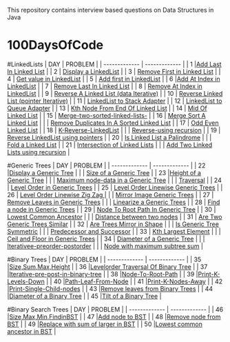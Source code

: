 This repository contains interview based questions on Data Structures in Java

# 100DaysOfCode

#LinkedLists
| DAY  | PROBLEM |
| ------------- | ------------- |
| 1  |[Add Last In Linked List](https://github.com/sakshamlamba109/100DaysOfCode/blob/master/Linked%20List/Add%20Last%20In%20Linked%20List.txt) |
| 2  | [Display a LinkedList](https://github.com/sakshamlamba109/100DaysOfCode/blob/master/Linked%20List/Display%20a%20LinkedList.txt)  |
| 3  | [Remove First in Linked List](https://github.com/sakshamlamba109/100DaysOfCode/blob/master/Linked%20List/Remove%20First.txt)  |
| 4  | [Get value in LinkedList](https://github.com/sakshamlamba109/100DaysOfCode/blob/master/Linked%20List/Get%20value%20in%20LinkedList.txt)  |
| 5 | [Add first in LinkedList](https://github.com/sakshamlamba109/100DaysOfCode/blob/master/Linked%20List/Add%20first%20in%20LinkedList.java)  |
| 6 |[Add At Index in LinkedList](https://github.com/sakshamlamba109/100DaysOfCode/blob/master/Linked%20List/AddAtIndex.txt)  |
| 7  | [Remove Last In Linked List](https://github.com/sakshamlamba109/100DaysOfCode/blob/master/Linked%20List/Remove%20Last%20At%20Index.txt)  |
| 8  | [Remove At Index in LinkedList](https://github.com/sakshamlamba109/100DaysOfCode/blob/master/Linked%20List/Remove%20At%20Index.txt)  |
| 9  | [Reverse A Linked List (data Iterative)](https://github.com/sakshamlamba109/100DaysOfCode/blob/master/Linked%20List/Reverse%20A%20Linked%20List%20(data%20Iterative).txt)  |
| 10  | [Reverse Linked List (pointer Iterative)](https://github.com/sakshamlamba109/100DaysOfCode/blob/master/Linked%20List/Reverse%20Linked%20List%20(pointer%20Iterative).txt)  |
| 11  | [LinkedList to Stack Adapter](https://github.com/sakshamlamba109/100DaysOfCode/blob/master/Linked%20List/LinkedList%20to%20Stack%20Adapter.txt) |
| 12  | [LinkedList to Queue Adapter](https://github.com/sakshamlamba109/100DaysOfCode/blob/master/Linked%20List/LinkedList%20to%20Queue%20Adapter.txt)  |
| 13  | [Kth Node From End Of Linked List](https://github.com/sakshamlamba109/100DaysOfCode/blob/master/Linked%20List/Kth%20Node%20From%20End%20Of%20Linked%20List.txt)  |
| 14  | [Mid Of Linked List](https://github.com/sakshamlamba109/100DaysOfCode/blob/master/Linked%20List/Mid%20Of%20Linked%20List.txt)  |
| 15 | [Merge-two-sorted-linked-lists-](https://github.com/sakshamlamba109/100DaysOfCode/blob/master/Linked%20List/merge-two-sorted-linked-lists-official.txt)  |
| 16  | [Merge Sort A Linked List](https://github.com/sakshamlamba109/100DaysOfCode/blob/master/Linked%20List/Merge%20Sort%20A%20Linked%20List.txt) |
|      | [Remove Duplicates In A Sorted Linked List](https://github.com/sakshamlamba109/100DaysOfCode/blob/master/Linked%20List/Remove%20duplicates%20from%20a%20sorted%20Linked%20List.java) |
| 17 | [Odd Even Linked List](https://github.com/sakshamlamba109/100DaysOfCode/blob/master/Linked%20List/Odd%20Even%20Linked%20List.java) |
| 18 | [K-Reverse-LinkedList](https://github.com/sakshamlamba109/100DaysOfCode/blob/35a05b4cf7e76cf3b8741fc14c83ce39a1bf3767/Linked%20List/K-Reverse-LinkedList.java) |
|    | [Reverse-using recursion](https://github.com/sakshamlamba109/100DaysOfCode/blob/35a05b4cf7e76cf3b8741fc14c83ce39a1bf3767/Linked%20List/Display-Reverse-LinkedList.java) |
| 19 | [Reverse LinkedList using pointers](https://github.com/sakshamlamba109/100DaysOfCode/blob/master/Linked%20List/Reverse%20Linked%20List%20using%20pointer.java) |
| 20 | [Is Linked List a Palindrome](https://github.com/sakshamlamba109/100DaysOfCode/blob/master/Linked%20List/Is%20Linked%20List%20a%20Palindrome.java) |
|    | [Fold a Linked List](https://github.com/sakshamlamba109/100DaysOfCode/blob/master/Linked%20List/Fold%20a%20Linked%20List.java) |
| 21 | [Intersection of Linked Lists](https://github.com/sakshamlamba109/100DaysOfCode/blob/master/Linked%20List/Intersection%20of%20Linked%20List.java) |
|    | [Add Two Linked Lists using recursion](https://github.com/sakshamlamba109/100DaysOfCode/blob/master/Linked%20List/Add%20two%20Linked%20Lists.java) |




#Generic Trees
| DAY  | PROBLEM |
| ------------- | ------------- |
| 22  |[Display a Generic Tree](https://github.com/sakshamlamba109/100DaysOfCode/blob/master/Generic%20Trees/Display%20a%20Generic%20Tree.java) |
|     | [Size of a Generic Tree](https://github.com/sakshamlamba109/100DaysOfCode/blob/master/Generic%20Trees/Size%20of%20a%20Generic%20Tree.java)  |
| 23  |[Height of a Generic Tree](https://github.com/sakshamlamba109/100DaysOfCode/blob/master/Generic%20Trees/Height%20of%20a%20Generic%20Tree.java) |
|     | [Maximum node-data in a Generic Tree](https://github.com/sakshamlamba109/100DaysOfCode/blob/master/Generic%20Trees/Maximum%20in%20Generic%20Trees.java)  |
|     | [Traversal](https://github.com/sakshamlamba109/100DaysOfCode/blob/master/Generic%20Trees/Generic%20Tree%20-%20Traversals%20(pre-order%2C%20Post-order).java)  |
| 24  | [Level Order in Generic Trees](https://github.com/sakshamlamba109/100DaysOfCode/blob/master/Generic%20Trees/Level-Order-Generic-Tree.java)  |
| 25  | [Level Order Linewise Generic Trees](https://github.com/sakshamlamba109/100DaysOfCode/blob/master/Generic%20Trees/Levelorder%20Linewise%20in%20Generic%20Trees.java)  |
| 26  | [Level Order Linewise Zig Zag ](https://github.com/sakshamlamba109/100DaysOfCode/blob/master/Generic%20Trees/Levelorder%20Linewise%20Zig%20Zag.java)  |
|     | [Mirror Image Generic Trees](https://github.com/sakshamlamba109/100DaysOfCode/blob/master/Generic%20Trees/Mirror%20image%20of%20a%20Generic%20Tree.java)  |
| 27  | [Remove Leaves in Generic Trees](https://github.com/sakshamlamba109/100DaysOfCode/blob/master/Generic%20Trees/Remove%20Leaves%20in%20Generic%20Trees.java)  |
|     | [Linearize a Generic Trees](https://github.com/sakshamlamba109/100DaysOfCode/blob/master/Generic%20Trees/Linearize%20a%20Generic%20Tree.java)  |
|  28 | [Find a node in Generic Trees](https://github.com/sakshamlamba109/100DaysOfCode/blob/master/Generic%20Trees/Find%20data%20in%20Generic%20Tree.java)  |
|  29 | [Node To Root Path In Generic Tree](https://github.com/sakshamlamba109/100DaysOfCode/blob/master/Generic%20Trees/Node%20To%20Root%20Path%20In%20Generic%20Tree.java)  |
|  30 | [Lowest Common Ancestor](https://github.com/sakshamlamba109/100DaysOfCode/blob/master/Generic%20Trees/Lowest%20Common%20Ancestor%20in%20Generic%20Trees.java)  |
|     | [Distance between two nodes](https://github.com/sakshamlamba109/100DaysOfCode/blob/master/Generic%20Trees/Distance%20between%20the%20nodes.java)  |
|  31 | [Are Two Generic Trees Similar](https://github.com/sakshamlamba109/100DaysOfCode/blob/master/Generic%20Trees/Are%20Generic%20Trees%20Similar.java)  |
|  32 | [Are Trees Mirror in Shape](https://github.com/sakshamlamba109/100DaysOfCode/blob/master/Generic%20Trees/Are%20trees%20mirror%20in%20shape.java)  |
|     | [Is Generic Tree Symmetric](https://github.com/sakshamlamba109/100DaysOfCode/blob/master/Generic%20Trees/Is%20Generic%20Tree%20Symmetric.java)  |
|     | [Predecessor and Successor](https://github.com/sakshamlamba109/100DaysOfCode/blob/master/Generic%20Trees/predecessor%20And%20Successor%20Of%20a%20Generic%20Tree.java)  |
|  33 | [Kth Largest Element](https://github.com/sakshamlamba109/100DaysOfCode/blob/master/Generic%20Trees/Kth%20Largest%20Element%20in%20Generic%20Tree.java)  |
|     | [Ceil and Floor in Generic Trees](https://github.com/sakshamlamba109/100DaysOfCode/blob/master/Generic%20Trees/Ceil%20and%20Floor%20In%20a%20Generic%20Tree.java)  |
|  34 | [Diameter of a Generic Tree](https://github.com/sakshamlamba109/100DaysOfCode/blob/master/Generic%20Trees/Diameter%20of%20Generic%20Tree.java)  |
|     | [Iterativee-preorder-postorder](https://github.com/sakshamlamba109/100DaysOfCode/blob/master/Generic%20Trees/Iterative-preorder-postorder%20in%20Generic%20Trees.java)  |
|     | [Node with maximum subtree sum](https://github.com/sakshamlamba109/100DaysOfCode/blob/master/Generic%20Trees/Node%20With%20Maximum%20Subtree%20Sum.java)  |

#Binary Trees
| DAY  | PROBLEM |
| ------------- | ------------- |
|  35 |[Size,Sum,Max,Height](https://github.com/sakshamlamba109/100DaysOfCode/blob/master/Binary%20Trees/Size%2C%20Sum%2C%20Max_Value%2C%20Height%20in%20a%20Generic%20Tree.java) |
|  36 |[Levelorder Traversal Of Binary Tree](https://github.com/sakshamlamba109/100DaysOfCode/blob/master/Binary%20Trees/Levelorder%20Traversal%20Of%20Binary%20Tree.java) |
|  37 |[Iterative-pre-post-in-binary-tree](https://github.com/sakshamlamba109/100DaysOfCode/blob/master/Binary%20Trees/Iterative-pre-in-post-order%20in%20binary%20tree.java) |
|  38 |[Node-To-Root-Path](https://github.com/sakshamlamba109/100DaysOfCode/blob/master/Binary%20Trees/Node-To-Root-Path.java) |
|  39 |[Print-K-Levels-Down](https://github.com/sakshamlamba109/100DaysOfCode/blob/master/Binary%20Trees/Print-K-Levels-Down.java) |
|  40 |[Path-Leaf-From-Node](https://github.com/sakshamlamba109/100DaysOfCode/blob/master/Binary%20Trees/Path-Leaf-From-Node.java) |
|  41 |[Print-K-Nodes-Away](https://github.com/sakshamlamba109/100DaysOfCode/blob/master/Binary%20Trees/Print-K-Nodes-Away.java) |
|  42 |[Print-Single-Child-nodes](https://github.com/sakshamlamba109/100DaysOfCode/blob/master/Binary%20Trees/Print%20Single%20Child%20Nodes.java) |
|  43 |[Remove leaves from Binary Trees](https://github.com/sakshamlamba109/100DaysOfDSA/blob/master/Binary%20Trees/Remove-Leaves.java) |
|  44 |[Diameter of a Binary Tree](https://github.com/sakshamlamba109/100DaysOfDSA/blob/master/Binary%20Trees/Diameter%20of%20a%20Binary%20Tree.java) |
|  45 |[Tilt of a Binary Tree](https://github.com/sakshamlamba109/100DaysOfDSA/blob/master/Binary%20Trees/Tilt%20of%20a%20binary%20tree.java) |

#Binary Search Trees
| DAY  | PROBLEM |
| ------------- | ------------- |
|  46 |[Size,Max,Min,FindinBST](https://github.com/sakshamlamba109/100DaysOfDSA/blob/master/Binary%20Search%20Tree/Size%2C%20Sum%2C%20Max%2C%20Min%20and%20find%20in%20a%20BST.java) |
|  47 |[Add node to BST](https://github.com/sakshamlamba109/100DaysOfDSA/blob/master/Binary%20Search%20Tree/Add%20node%20to%20BST.java) |
|  48 |[Remove node from BST](https://github.com/sakshamlamba109/100DaysOfDSA/blob/master/Binary%20Search%20Tree/Remove%20Node%20in%20BST.java) |
|  49 |[Replace with sum of larger in BST](https://github.com/sakshamlamba109/100DaysOfDSA/blob/master/Binary%20Search%20Tree/Replace%20with%20sum%20of%20larger.java) |
|  50 |[Lowest common ancestor in BST](https://github.com/sakshamlamba109/100DaysOfDSA/blob/master/Binary%20Search%20Tree/Lowest%20common%20ancestor%20in%20BST.java) |








